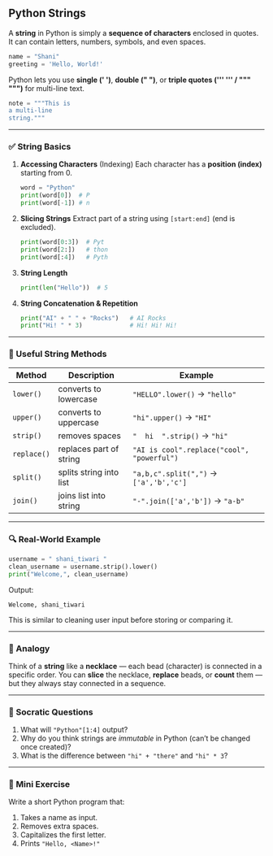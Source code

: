 ## Python Strings

A **string** in Python is simply a **sequence of characters** enclosed in quotes.
It can contain letters, numbers, symbols, and even spaces.

```python
name = "Shani"
greeting = 'Hello, World!'
```

Python lets you use **single (' ')**, **double (" ")**, or **triple quotes (''' ''' / """ """)** for multi-line text.

```python
note = """This is
a multi-line
string."""
```

---

### ✅ String Basics

1. **Accessing Characters** (Indexing)
   Each character has a **position (index)** starting from 0.

   ```python
   word = "Python"
   print(word[0])  # P
   print(word[-1]) # n
   ```

2. **Slicing Strings**
   Extract part of a string using `[start:end]` (end is excluded).

   ```python
   print(word[0:3])  # Pyt
   print(word[2:])   # thon
   print(word[:4])   # Pyth
   ```

3. **String Length**

   ```python
   print(len("Hello"))  # 5
   ```

4. **String Concatenation & Repetition**

   ```python
   print("AI" + " " + "Rocks")   # AI Rocks
   print("Hi! " * 3)             # Hi! Hi! Hi!
   ```

---

### 🧰 Useful String Methods

| Method      | Description             | Example                                    |
| ----------- | ----------------------- | ------------------------------------------ |
| `lower()`   | converts to lowercase   | `"HELLO".lower()` → `"hello"`              |
| `upper()`   | converts to uppercase   | `"hi".upper()` → `"HI"`                    |
| `strip()`   | removes spaces          | `"  hi  ".strip()` → `"hi"`                |
| `replace()` | replaces part of string | `"AI is cool".replace("cool", "powerful")` |
| `split()`   | splits string into list | `"a,b,c".split(",")` → `['a','b','c']`     |
| `join()`    | joins list into string  | `"-".join(['a','b'])` → `"a-b"`            |

---

### 🔍 Real-World Example

```python
username = " shani_tiwari "
clean_username = username.strip().lower()
print("Welcome,", clean_username)
```

Output:

```
Welcome, shani_tiwari
```

This is similar to cleaning user input before storing or comparing it.

---

### 🔎 Analogy

Think of a **string** like a **necklace** — each bead (character) is connected in a specific order.
You can **slice** the necklace, **replace** beads, or **count** them — but they always stay connected in a sequence.

---

### 🤔 Socratic Questions

1. What will `"Python"[1:4]` output?
2. Why do you think strings are *immutable* in Python (can’t be changed once created)?
3. What is the difference between `"hi" + "there"` and `"hi" * 3`?

---

### 📝 Mini Exercise

Write a short Python program that:

1. Takes a name as input.
2. Removes extra spaces.
3. Capitalizes the first letter.
4. Prints `"Hello, <Name>!"`
